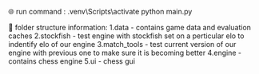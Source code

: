 🌐 run command : 
.venv\Scripts\activate
python main.py

📂 folder structure information:
1.data - contains game data and evaluation caches
2.stockfish -  test engine with stockfish set on a perticular elo to indentify elo of our engine
3.match_tools -  test current version of our engine with previous one to make sure it is becoming better
4.engine - contains chess engine
5.ui - chess gui